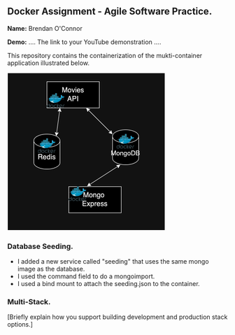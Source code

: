 ## Docker Assignment - Agile Software Practice.

__Name:__ Brendan O'Connor

__Demo:__ .... The link to your YouTube demonstration ....

This repository contains the containerization of the mukti-container application illustrated below.

![](./images/arch.png)

### Database Seeding.

- I added a new service called "seeding" that uses the same mongo image as the database.
- I used the command field to do a mongoimport.
- I used a bind mount to attach the seeding.json to the container.

### Multi-Stack.

[Briefly explain how you support building development and production stack options.]
